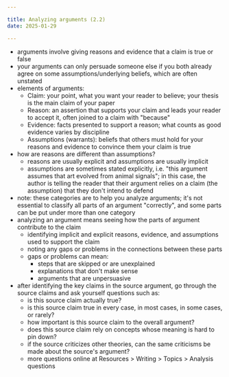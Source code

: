 ```yaml
---

title: Analyzing arguments (2.2)
date: 2025-01-29

---
```


- arguments involve giving reasons and evidence that a claim is true or false
- your arguments can only persuade someone else if you both already agree on some assumptions/underlying beliefs, which are often unstated
- elements of arguments:
	- Claim: your point, what you want your reader to believe; your thesis is the main claim of your paper
	- Reason: an assertion that supports your claim and leads your reader to accept it, often joined to a claim with "because"
	- Evidence: facts presented to support a reason; what counts as good evidence varies by discipline
	- Assumptions (warrants): beliefs that others must hold for your reasons and evidence to convince them your claim is true
- how are reasons are different than assumptions?
	- reasons are usually explicit and assumptions are usually implicit
	- assumptions are sometimes stated explicitly, i.e. "this argument assumes that art evolved from animal signals"; in this case, the author is telling the reader that their argument relies on a claim (the assumption) that they don't intend to defend
- note: these categories are to help you analyze arguments; it's not essential to classify all parts of an argument "correctly", and some parts can be put under more than one category
- analyzing an argument means seeing how the parts of argument contribute to the claim
	- identifying implicit and explicit reasons, evidence, and assumptions used to support the claim
	- noting any gaps or problems in the connections between these parts
	- gaps or problems can mean:
		- steps that are skipped or are unexplained
		- explanations that don't make sense
		- arguments that are unpersuasive
- after identifying the key claims in the source argument, go through the source claims and ask yourself questions such as:
	- is this source claim actually true?
	- is this source claim true in every case, in most cases, in some cases, or rarely?
	- how important is this source claim to the overall argument?
	- does this source claim rely on concepts whose meaning is hard to pin down?
	- if the source criticizes other theories, can the same criticisms be made about the source's argument?
	- more questions online at Resources > Writing > Topics > Analysis questions
